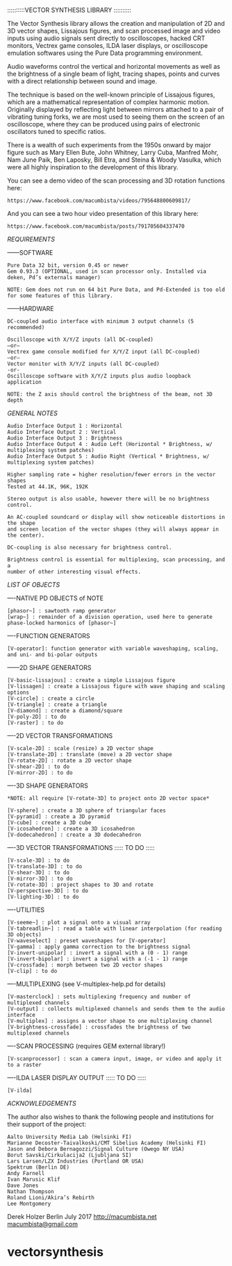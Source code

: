

::::::::::VECTOR SYNTHESIS LIBRARY ::::::::::

The Vector Synthesis library allows the creation and manipulation of 2D and 3D vector shapes, Lissajous figures, and scan processed image and video inputs using audio signals sent directly to oscilloscopes, hacked CRT monitors, Vectrex game consoles, ILDA laser displays, or oscilloscope emulation softwares using the Pure Data programming environment. 

Audio waveforms control the vertical and horizontal movements as well as the brightness of a single beam of light, tracing shapes, points and curves with a direct relationship between sound and image.

The technique is based on the well-known principle of Lissajous figures, which are a mathematical representation of complex harmonic motion. Originally displayed by reflecting light between mirrors attached to a pair of vibrating tuning forks, we are most used to seeing them on the screen of an oscilloscope, where they can be produced using pairs of electronic oscillators tuned to specific ratios. 

There is a wealth of such experiments from the 1950s onward by major figure such as Mary Ellen Bute, John Whitney, Larry Cuba, Manfred Mohr, Nam June Paik, Ben Laposky, Bill Etra, and Steina & Woody Vasulka, which were all highly inspiration to the development of this library.

You can see a demo video of the scan processing and 3D rotation functions here:

	https://www.facebook.com/macumbista/videos/795648800609817/

And you can see a two hour video presentation of this library here: 
	
	https://www.facebook.com/macumbista/posts/791705604337470
 

*REQUIREMENTS*

——SOFTWARE
	
	Pure Data 32 bit, version 0.45 or newer
	Gem 0.93.3 (OPTIONAL, used in scan processor only. Installed via deken, Pd’s externals manager)
	
	NOTE: Gem does not run on 64 bit Pure Data, and Pd-Extended is too old for some features of this library.
	
——HARDWARE

	DC-coupled audio interface with minimum 3 output channels (5 recommended)
	
	Oscilloscope with X/Y/Z inputs (all DC-coupled)
	—or—
	Vectrex game console modified for X/Y/Z input (all DC-coupled)
	—or—
	Vector monitor with X/Y/Z inputs (all DC-coupled)
	-or-
	Oscilloscope software with X/Y/Z inputs plus audio loopback application
	
	NOTE: the Z axis should control the brightness of the beam, not 3D depth


*GENERAL NOTES*


	Audio Interface Output 1 : Horizontal
	Audio Interface Output 2 : Vertical
	Audio Interface Output 3 : Brightness
	Audio Interface Output 4 : Audio Left (Horizontal * Brightness, w/ multiplexing system patches)
	Audio Interface Output 5 : Audio Right (Vertical * Brightness, w/ multiplexing system patches)

	Higher sampling rate = higher resolution/fewer errors in the vector shapes
	Tested at 44.1K, 96K, 192K

	Stereo output is also usable, however there will be no brightness control.
	
	An AC-coupled soundcard or display will show noticeable distortions in the shape
	and screen location of the vector shapes (they will always appear in the center).

	DC-coupling is also necessary for brightness control.

	Brightness control is essential for multiplexing, scan processing, and a
	number of other interesting visual effects.





*LIST OF OBJECTS*

—-NATIVE PD OBJECTS of NOTE

	[phasor~] : sawtooth ramp generator
	[wrap~] : remainder of a division operation, used here to generate phase-locked harmonics of [phasor~]

—-FUNCTION GENERATORS

	[V-operator]: function generator with variable waveshaping, scaling, and uni- and bi-polar outputs
	
——2D SHAPE GENERATORS

	[V-basic-lissajous] : create a simple Lissajous figure
	[V-lissagen] : create a Lissajous figure with wave shaping and scaling options
	[V-circle] : create a circle
	[V-triangle] : create a triangle
	[V-diamond] : create a diamond/square
	[V-poly-2D] : to do
	[V-raster] : to do

—-2D VECTOR TRANSFORMATIONS

	[V-scale-2D] : scale (resize) a 2D vector shape
	[V-translate-2D] : translate (move) a 2D vector shape
	[V-rotate-2D] : rotate a 2D vector shape
	[V-shear-2D] : to do
	[V-mirror-2D] : to do

—-3D SHAPE GENERATORS

	*NOTE: all require [V-rotate-3D] to project onto 2D vector space*
	
	[V-sphere] : create a 3D sphere of triangular faces
	[V-pyramid] : create a 3D pyramid
	[V-cube] : create a 3D cube
	[V-icosahedron] : create a 3D icosahedron
	[V-dodecahedron] : create a 3D dodecahedron

—-3D VECTOR TRANSFORMATIONS ::::: TO DO ::::: 

	[V-scale-3D] : to do
	[V-translate-3D] : to do
	[V-shear-3D] : to do
	[V-mirror-3D] : to do
	[V-rotate-3D] : project shapes to 3D and rotate
	[V-perspective-3D] : to do
	[V-lighting-3D] : to do

—-UTILITIES

	[V-seeme~] : plot a signal onto a visual array
	[V-tabreadlin~] : read a table with linear interpolation (for reading 3D objects)
	[V-waveselect] : preset waveshapes for [V-operator]
	[V-gamma] : apply gamma correction to the brightness signal
	[V-invert-unipolar] : invert a signal with a (0 - 1) range
	[V-invert-bipolar] : invert a signal with a (-1 - 1) range
	[V-crossfade] : morph between two 2D vector shapes
	[V-clip] : to do


—-MULTIPLEXING (see V-multiplex-help.pd for details)

	[V-masterclock] : sets multiplexing frequency and number of multiplexed channels
	[V-output] : collects multiplexed channels and sends them to the audio interface
	[V-multiplex] : assigns a vector shape to one multiplexing channel
	[V-brightness-crossfade] : crossfades the brightness of two multiplexed channels

—-SCAN PROCESSING (requires GEM external library!)

	[V-scanprocessor] : scan a camera input, image, or video and apply it to a raster

—-ILDA LASER DISPLAY OUTPUT ::::: TO DO :::::

	[V-ilda]


*ACKNOWLEDGEMENTS*


The author also wishes to thank the following people and institutions for their support of the project:

	Aalto University Media Lab (Helsinki FI)
	Marianne Decoster-Taivalkoski/CMT Sibelius Academy (Helsinki FI)
	Jason and Debora Bernagozzi/Signal Culture (Owego NY USA)
	Borut Savski/Cirkulacija2 (Ljubljana SI)
	Lars Larsen/LZX Industries (Portland OR USA)
	Spektrum (Berlin DE)
	Andy Farnell
	Ivan Marusic Klif
	Dave Jones
	Nathan Thompson
	Roland Lioni/Akira’s Rebirth
	Lee Montgomery 


Derek Holzer
Berlin July 2017
http://macumbista.net
macumbista@gmail.com
















# vectorsynthesis
